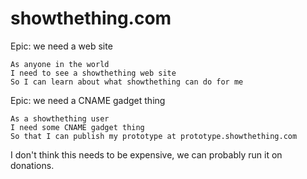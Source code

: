 # showthething.com

Epic: we need a web site
```
As anyone in the world
I need to see a showthething web site
So I can learn about what showthething can do for me
```

Epic: we need a CNAME gadget thing 
```
As a showthething user
I need some CNAME gadget thing
So that I can publish my prototype at prototype.showthething.com
```

I don't think this needs to be expensive, we can probably run it on donations.
